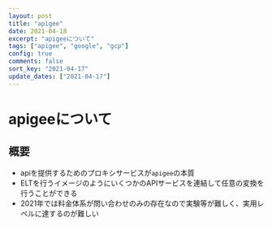 ```yaml
---
layout: post
title: "apigee"
date: 2021-04-18
excerpt: "apigeeについて"
tags: ["apigee", "google", "gcp"]
config: true
comments: false
sort_key: "2021-04-17"
update_dates: ["2021-04-17"]
---
```


# apigeeについて

## 概要
 - apiを提供するためのプロキシサービスが`apigee`の本質
 - ELTを行うイメージのようにいくつかのAPIサービスを連結して任意の変換を行うことができる
 - 2021年では料金体系が問い合わせのみの存在なので実験等が難しく、実用レベルに達するのが難しい
